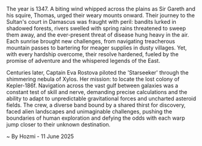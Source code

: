 
The year is 1347.  A biting wind whipped across the plains as Sir Gareth and his squire, Thomas, urged their weary mounts onward. Their journey to the Sultan's court in Damascus was fraught with peril: bandits lurked in shadowed forests, rivers swelled with spring rains threatened to sweep them away, and the ever-present threat of disease hung heavy in the air.  Each sunrise brought new challenges, from navigating treacherous mountain passes to bartering for meager supplies in dusty villages.  Yet, with every hardship overcome, their resolve hardened, fueled by the promise of adventure and the whispered legends of the East.

Centuries later, Captain Eva Rostova piloted the 'Starseeker' through the shimmering nebula of Xylos.  Her mission: to locate the lost colony of Kepler-186f.  Navigation across the vast gulf between galaxies was a constant test of skill and nerve, demanding precise calculations and the ability to adapt to unpredictable gravitational forces and uncharted asteroid fields.  The crew, a diverse band bound by a shared thirst for discovery, faced alien landscapes and unimaginable challenges, pushing the boundaries of human exploration and defying the odds with each warp jump closer to their unknown destination.

~ By Hozmi - 11 June 2025
